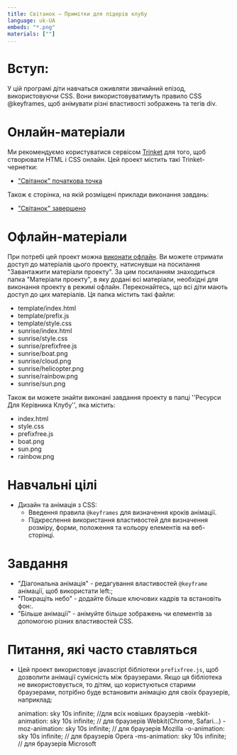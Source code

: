 ```yaml
---
title: Світанок — Примітки для лідерів клубу
language: uk-UA
embeds: "*.png"
materials: [""]
...
```


# Вступ:

У цій програмі діти навчаться оживляти звичайний епізод, використовуючи CSS. Вони використовуватимуть правило CSS @keyframes, щоб анімувати різні властивості зображень та тегів div.

# Онлайн-матеріали

Ми рекомендуємо користуватися сервісом [Trinket](https://trinket.io/) для того, щоб створювати HTML і CSS онлайн. Цей проект містить такі Trinket-чернетки:

+ ["Світанок" початкова точка](https://trinket.io/html/web-sunrise)

Також є сторінка, на якій розміщені приклади виконання завдань:

+ ["Світанок" завершено](https://trinket.io/html/abcc0284a3)

# Офлайн-матеріали

При потребі цей проект можна [виконати офлайн](../offline.html). Ви можете отримати доступ до матеріалів цього проекту, натиснувши на посилання "Завантажити матеріали проекту". За цим посиланням знаходиться папка "Матеріали проекту", в яку додані всі матеріали, необхідні для виконання проекту в режимі офлайн. Переконайтесь, що всі діти мають доступ до цих матеріалів. Ця папка містить такі файли:

+ template/index.html
+ template/prefix.js
+ template/style.css
+ sunrise/index.html
+ sunrise/style.css
+ sunrise/prefixfree.js
+ sunrise/boat.png
+ sunrise/cloud.png
+ sunrise/helicopter.png
+ sunrise/rainbow.png
+ sunrise/sun.png

Також ви можете знайти виконані завдання проекту в папці ''Ресурси Для Керівника Клубу'', яка містить:

+ index.html
+ style.css
+ prefixfree.js
+ boat.png
+ sun.png
+ rainbow.png

# Навчальні цілі

+ Дизайн та анімація з CSS: 
    + Введення правила `@keyframes` для визначення кроків анімації.
    + Підкреслення використання властивостей для визначення розміру, форми, положення та кольору елементів на веб-сторінці.

# Завдання

+ "Діагональна анімація" - редагування властивостей `@keyframe` анімації, щоб використати left:;
+ "Покращіть небо" - додайте більше ключових кадрів та встановіть фон:.
+ "Більше анімації" - анімуйте більше зображень чи елементів за допомогою різних властивостей CSS. 

# Питання, які часто ставляться

+ Цей проект використовує javascript бібліотеки `prefixfree.js`, щоб дозволити анімації сумісність між браузерами. Якщо ця бібліотека не використовується, то дітям, що користуються старими браузерами, потрібно буде встановити анімацію для своїх браузерів, наприклад:

    animation: sky 10s infinite;            //для всіх новіших браузерів
    -webkit-animation: sky 10s infinite;    // для браузерів Webkit(Chrome, Safari...)
    -moz-animation: sky 10s infinite;       // для браузерів Mozilla
    -o-animation: sky 10s infinite;         // для браузерів Opera
    -ms-animation: sky 10s infinite;        // для браузерів Microsoft